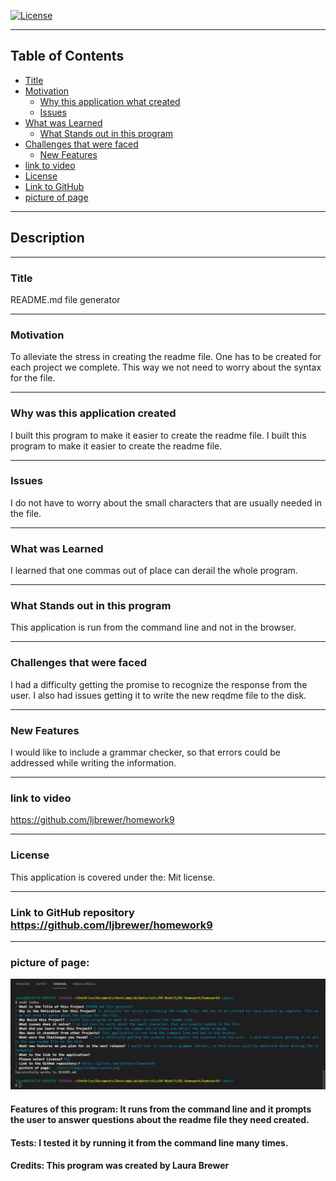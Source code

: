 [![License](https://img.shields.io/badge/License-Mit-blue.svg)](https://opensource.org/licenses/Apache-2.0)


-----------------------------------------

## Table of Contents

* [Title](#Title)
* [Motivation](#Motivation)
    * [Why this application what created](#Why-was-this-application-created)
    * [Issues](#Issues)
* [What was Learned](#What-was-Learned)
    * [What Stands out in this program](#What-Stands-out-in-this-program)
* [Challenges that were faced](#Challenges-that-were-faced)
    * [New Features](#New-Features)
* [link to video](#link-to-video)
* [License](#License)
* [Link to GitHub](#Link-to-GitHub)
* [picture of page](#picture-of-page)


-----------------------------------------

## Description

------------------------------    
### Title
README.md file generator

--------------------------------------------------------------------------------
### Motivation
To alleviate the stress in creating the readme file. One has to be created for each project we complete. This way we not need to worry about the syntax for the file.

--------------------------------------------------------------------------------
### Why was this application created
 I built this program to make it easier to create the readme file. I built this program to make it easier to create the readme file.

--------------------------------------------------------------------------------
### Issues 
I do not have to worry about the small characters that are usually needed in the file.

--------------------------------------------------------------------------------
### What was Learned
I learned that one commas out of place can derail the whole program.

--------------------------------------------------------------------------------
### What Stands out in this program 
This application is run from the command line and not in the browser.

--------------------------------------------------------------------------------
### Challenges that were faced 
I had a difficulty getting the promise to recognize the response from the user.  I also had issues getting it to write the new reqdme file to the disk.

--------------------------------------------------------------------------------
### New Features 
I would like to include a grammar checker, so that errors could be addressed while writing the information.

--------------------------------------------------------------------------------
### link to video     
https://github.com/ljbrewer/homework9

--------------------------------------------------------------------------------
### License 
This application is covered under the: Mit license.

--------------------------------------------------------------------------------

### Link to GitHub repository https://github.com/ljbrewer/homework9

--------------------------------------------------------------------------------
### picture of page:
![image of Readme.md creation process](./assets/images/readmecreation.png)

#### Features of this program: It runs from the command line and it prompts the user to answer questions about the readme file they need created.

#### Tests: I tested it by running it from the command line many times.

#### Credits: This program was created by Laura Brewer

